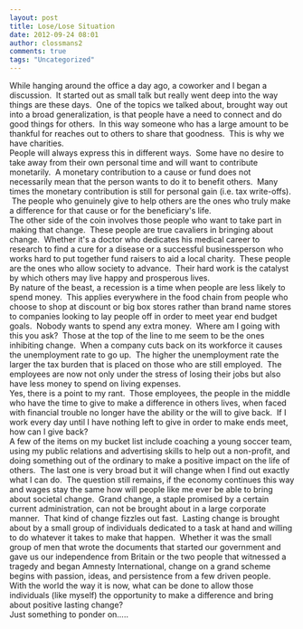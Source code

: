 ```yaml
---
layout: post
title: Lose/Lose Situation
date: 2012-09-24 08:01
author: clossmans2
comments: true
tags: "Uncategorized"
---
```


<div><a href="http://sethclossman.com/blog/wp-content/uploads/2012/09/callcenter-72-03s.jpg"><img src="http://sethclossman.com/blog/wp-content/uploads/2012/09/callcenter-72-03s.jpg?w=300" alt="" border="0" /></a></div>
<div></div>
<div>While hanging around the office a day ago, a coworker and I began a discussion.  It started out as small talk but really went deep into the way things are these days.  One of the topics we talked about, brought way out into a broad generalization, is that people have a need to connect and do good things for others.  In this way someone who has a large amount to be thankful for reaches out to others to share that goodness.  This is why we have charities.</div>
<div></div>
<div>People will always express this in different ways.  Some have no desire to take away from their own personal time and will want to contribute monetarily.  A monetary contribution to a cause or fund does not necessarily mean that the person wants to do it to benefit others.  Many times the monetary contribution is still for personal gain (i.e. tax write-offs).  The people who genuinely give to help others are the ones who truly make a difference for that cause or for the beneficiary's life.</div>
<div>
<a href="http://sethclossman.files.wordpress.com/2012/09/2-sides-of-the-coin.jpg"><img src="http://sethclossman.files.wordpress.com/2012/09/2-sides-of-the-coin.jpg?w=300" alt="" border="0" /></a></div>
<div>The other side of the coin involves those people who want to take part in making that change.  These people are true cavaliers in bringing about change.  Whether it's a doctor who dedicates his medical career to research to find a cure for a disease or a successful businessperson who works hard to put together fund raisers to aid a local charity.  These people are the ones who allow society to advance.  Their hard work is the catalyst by which others may live happy and prosperous lives.</div>
<div></div>
<div>By nature of the beast, a recession is a time when people are less likely to spend money.  This applies everywhere in the food chain from people who choose to shop at discount or big box stores rather than brand name stores to companies looking to lay people off in order to meet year end budget goals.  Nobody wants to spend any extra money.  Where am I going with this you ask?  Those at the top of the line to me seem to be the ones inhibiting change.  When a company cuts back on its workforce it causes the unemployment rate to go up.  The higher the unemployment rate the larger the tax burden that is placed on those who are still employed.  The employees are now not only under the stress of losing their jobs but also have less money to spend on living expenses.</div>
<div></div>
<div>
<a href="http://sethclossman.files.wordpress.com/2012/09/walmart-store.jpg"><img src="http://sethclossman.files.wordpress.com/2012/09/walmart-store.jpg?w=300" alt="" border="0" /></a></div>
<div>Yes, there is a point to my rant.  Those employees, the people in the middle who have the time to give to make a difference in others lives, when faced with financial trouble no longer have the ability or the will to give back.  If I work every day until I have nothing left to give in order to make ends meet, how can I give back?</div>
<div></div>
<div>A few of the items on my bucket list include coaching a young soccer team, using my public relations and advertising skills to help out a non-profit, and doing something out of the ordinary to make a positive impact on the life of others.  The last one is very broad but it will change when I find out exactly what I can do.  The question still remains, if the economy continues this way and wages stay the same how will people like me ever be able to bring about societal change.  Grand change, a staple promised by a certain current administration, can not be brought about in a large corporate manner.  That kind of change fizzles out fast.  Lasting change is brought about by a small group of individuals dedicated to a task at hand and willing to do whatever it takes to make that happen.  Whether it was the small group of men that wrote the documents that started our government and gave us our independence from Britain or the two people that witnessed a tragedy and began Amnesty International, change on a grand scheme begins with passion, ideas, and persistence from a few driven people.</div>
<div><a href="http://sethclossman.com/blog/wp-content/uploads/2012/09/earthlights.jpg"><img src="http://sethclossman.com/blog/wp-content/uploads/2012/09/earthlights.jpg?w=300" alt="" border="0" /></a></div>
<div>With the world the way it is now, what can be done to allow those individuals (like myself) the opportunity to make a difference and bring about positive lasting change?</div>
<div>
Just something to ponder on.....</div>
